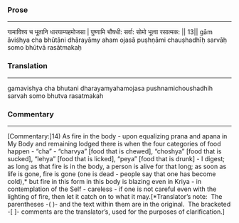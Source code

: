 ### Prose 
 --- 
गामाविश्य च भूतानि धारयाम्यहमोजसा |
पुष्णामि चौषधी: सर्वा: सोमो भूत्वा रसात्मक: || 13||
gām āviśhya cha bhūtāni dhārayāmy aham ojasā
puṣhṇāmi chauṣhadhīḥ sarvāḥ somo bhūtvā rasātmakaḥ

### Translation 
 --- 
gamavishya cha bhutani dharayamyahamojasa pushnamichoushadhih sarvah somo bhutva rasatmakah

### Commentary 
 --- 
[Commentary:]14) As fire in the body - upon equalizing prana and apana in My Body and remaining lodged there is when the four categories of food happen - “cha” - “charvya” [food that is chewed], “choshya” [food that is sucked], “lehya” [food that is licked], “peya” [food that is drunk] - I digest; as long as that fire is in the body, a person is alive for that long; as soon as life is gone, fire is gone (one is dead - people say that one has become cold),* but fire in this form in this body is blazing even in Kriya - in contemplation of the Self - careless - if one is not careful even with the lighting of fire, then let it catch on to what it may.[*Translator’s note:  The parentheses -( )- and the text within them are in the original.  The bracketed -[ ]- comments are the translator’s, used for the purposes of clarification.]